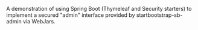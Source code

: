 A demonstration of using Spring Boot (Thymeleaf and Security starters) to implement a secured "admin" interface provided by 
startbootstrap-sb-admin via WebJars. 